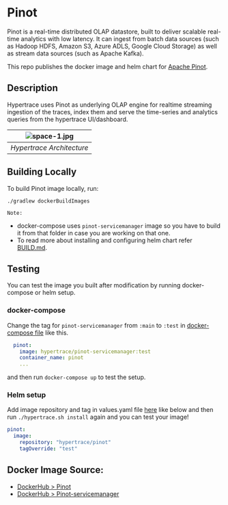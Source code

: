 # Pinot
Pinot is a real-time distributed OLAP datastore, built to deliver scalable real-time analytics with low latency. It can ingest from batch data sources (such as Hadoop HDFS, Amazon S3, Azure ADLS, Google Cloud Storage) as well as stream data sources (such as Apache Kafka). 

This repo publishes the docker image and helm chart for [Apache Pinot](https://pinot.apache.org/).

## Description
Hypertrace uses Pinot as underlying OLAP engine for realtime streaming ingestion of the traces, index them and serve the time-series and analytics queries from the hypertrace UI/dashboard.

| ![space-1.jpg](https://raw.githubusercontent.com/hypertrace/hypertrace-docs-website/main/static/images/ht-architecture.png) | 
|:--:| 
| *Hypertrace Architecture* |


## Building Locally
To build Pinot image locally, run:

```
./gradlew dockerBuildImages
```

`Note:` 
- docker-compose uses `pinot-servicemanager` image so you have to build it from that folder in case you are working on that one. 
- To read more about installing and configuring helm chart refer [BUILD.md](/BUILD.md).

## Testing
You can test the image you built after modification by running docker-compose or helm setup. 

### docker-compose
Change the tag for `pinot-servicemanager` from `:main` to `:test` in [docker-compose file](https://github.com/hypertrace/hypertrace/blob/main/docker/docker-compose.yml) like this.

```yaml
  pinot:
    image: hypertrace/pinot-servicemanager:test
    container_name: pinot
    ...
```

and then run `docker-compose up` to test the setup.

### Helm setup
Add image repository and tag in values.yaml file [here](https://github.com/hypertrace/hypertrace/blob/main/kubernetes/data-services/values.yaml) like below and then run `./hypertrace.sh install` again and you can test your image!

```yaml
pinot:
  image:
    repository: "hypertrace/pinot"
    tagOverride: "test"
 ```

## Docker Image Source:
- [DockerHub > Pinot](https://hub.docker.com/r/hypertrace/pinot)
- [DockerHub > Pinot-servicemanager](https://hub.docker.com/r/hypertrace/pinot-servicemanager)

